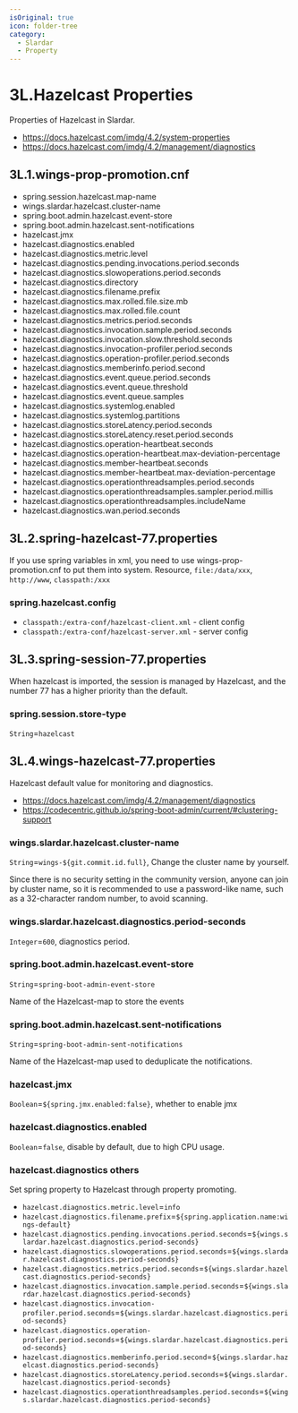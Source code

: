 ```yaml
---
isOriginal: true
icon: folder-tree
category:
  - Slardar
  - Property
---
```


# 3L.Hazelcast Properties

Properties of  Hazelcast in Slardar.

* <https://docs.hazelcast.com/imdg/4.2/system-properties>
* <https://docs.hazelcast.com/imdg/4.2/management/diagnostics>

## 3L.1.wings-prop-promotion.cnf

* spring.session.hazelcast.map-name
* wings.slardar.hazelcast.cluster-name
* spring.boot.admin.hazelcast.event-store
* spring.boot.admin.hazelcast.sent-notifications
* hazelcast.jmx
* hazelcast.diagnostics.enabled
* hazelcast.diagnostics.metric.level
* hazelcast.diagnostics.pending.invocations.period.seconds
* hazelcast.diagnostics.slowoperations.period.seconds
* hazelcast.diagnostics.directory
* hazelcast.diagnostics.filename.prefix
* hazelcast.diagnostics.max.rolled.file.size.mb
* hazelcast.diagnostics.max.rolled.file.count
* hazelcast.diagnostics.metrics.period.seconds
* hazelcast.diagnostics.invocation.sample.period.seconds
* hazelcast.diagnostics.invocation.slow.threshold.seconds
* hazelcast.diagnostics.invocation-profiler.period.seconds
* hazelcast.diagnostics.operation-profiler.period.seconds
* hazelcast.diagnostics.memberinfo.period.second
* hazelcast.diagnostics.event.queue.period.seconds
* hazelcast.diagnostics.event.queue.threshold
* hazelcast.diagnostics.event.queue.samples
* hazelcast.diagnostics.systemlog.enabled
* hazelcast.diagnostics.systemlog.partitions
* hazelcast.diagnostics.storeLatency.period.seconds
* hazelcast.diagnostics.storeLatency.reset.period.seconds
* hazelcast.diagnostics.operation-heartbeat.seconds
* hazelcast.diagnostics.operation-heartbeat.max-deviation-percentage
* hazelcast.diagnostics.member-heartbeat.seconds
* hazelcast.diagnostics.member-heartbeat.max-deviation-percentage
* hazelcast.diagnostics.operationthreadsamples.period.seconds
* hazelcast.diagnostics.operationthreadsamples.sampler.period.millis
* hazelcast.diagnostics.operationthreadsamples.includeName
* hazelcast.diagnostics.wan.period.seconds

## 3L.2.spring-hazelcast-77.properties

If you use spring variables in xml, you need to use wings-prop-promotion.cnf to put them into system.
Resource, `file:/data/xxx`, `http://www`, `classpath:/xxx`

### spring.hazelcast.config

* `classpath:/extra-conf/hazelcast-client.xml` - client config
* `classpath:/extra-conf/hazelcast-server.xml` - server config

## 3L.3.spring-session-77.properties

When hazelcast is imported, the session is managed by Hazelcast, and the
number 77 has a higher priority than the default.

### spring.session.store-type

`String`=`hazelcast`

## 3L.4.wings-hazelcast-77.properties

Hazelcast default value for monitoring and diagnostics.

* <https://docs.hazelcast.com/imdg/4.2/management/diagnostics>
* <https://codecentric.github.io/spring-boot-admin/current/#clustering-support>

### wings.slardar.hazelcast.cluster-name

`String`=`wings-${git.commit.id.full}`, Change the cluster name by yourself.

Since there is no security setting in the community version, anyone can join by cluster name, so it
is recommended to use a password-like name, such as a 32-character random number, to avoid scanning.

### wings.slardar.hazelcast.diagnostics.period-seconds

`Integer`=`600`, diagnostics period.

### spring.boot.admin.hazelcast.event-store

`String`=`spring-boot-admin-event-store`

Name of the Hazelcast-map to store the events

### spring.boot.admin.hazelcast.sent-notifications

`String`=`spring-boot-admin-sent-notifications`

Name of the Hazelcast-map used to deduplicate the notifications.

### hazelcast.jmx

`Boolean`=`${spring.jmx.enabled:false}`, whether to enable jmx

### hazelcast.diagnostics.enabled

`Boolean`=`false`, disable by default, due to high CPU usage.

### hazelcast.diagnostics others

Set spring property to Hazelcast through property promoting.

* `hazelcast.diagnostics.metric.level`=`info`
* `hazelcast.diagnostics.filename.prefix`=`${spring.application.name:wings-default}`
* `hazelcast.diagnostics.pending.invocations.period.seconds`=`${wings.slardar.hazelcast.diagnostics.period-seconds}`
* `hazelcast.diagnostics.slowoperations.period.seconds`=`${wings.slardar.hazelcast.diagnostics.period-seconds}`
* `hazelcast.diagnostics.metrics.period.seconds`=`${wings.slardar.hazelcast.diagnostics.period-seconds}`
* `hazelcast.diagnostics.invocation.sample.period.seconds`=`${wings.slardar.hazelcast.diagnostics.period-seconds}`
* `hazelcast.diagnostics.invocation-profiler.period.seconds`=`${wings.slardar.hazelcast.diagnostics.period-seconds}`
* `hazelcast.diagnostics.operation-profiler.period.seconds`=`${wings.slardar.hazelcast.diagnostics.period-seconds}`
* `hazelcast.diagnostics.memberinfo.period.second`=`${wings.slardar.hazelcast.diagnostics.period-seconds}`
* `hazelcast.diagnostics.storeLatency.period.seconds`=`${wings.slardar.hazelcast.diagnostics.period-seconds}`
* `hazelcast.diagnostics.operationthreadsamples.period.seconds`=`${wings.slardar.hazelcast.diagnostics.period-seconds}`
